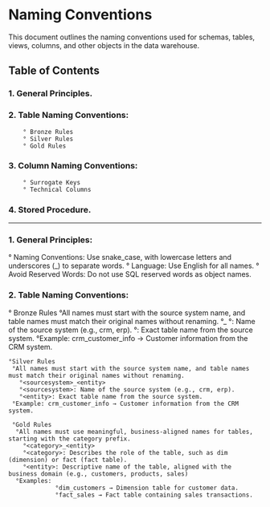 # Naming Conventions
This document outlines the naming conventions used for schemas, tables, views, columns, and other objects in the data warehouse.

## Table of Contents

### 1. General Principles.
### 2. Table Naming Conventions:
        ° Bronze Rules
        ° Silver Rules
        ° Gold Rules
### 3. Column Naming Conventions:
        ° Surrogate Keys
        ° Technical Columns
### 4. Stored Procedure.
------------------------------------------------------------------------------------------------------------------------------------------------------------------

### 1. General Principles:

   ° Naming Conventions: Use snake_case, with lowercase letters and underscores (_) to separate words.
   ° Language: Use English for all names.
   ° Avoid Reserved Words: Do not use SQL reserved words as object names.
   
### 2. Table Naming Conventions:

   ° Bronze Rules
     °All names must start with the source system name, and table names must match their original names without renaming.
       °<sourcesystem>_<entity>
       °<sourcesystem>: Name of the source system (e.g., crm, erp).
       °<entity>: Exact table name from the source system.
     °Example: crm_customer_info → Customer information from the CRM system.
     
    °Silver Rules
     °All names must start with the source system name, and table names must match their original names without renaming.
       °<sourcesystem>_<entity>
       °<sourcesystem>: Name of the source system (e.g., crm, erp).
       °<entity>: Exact table name from the source system.
     °Example: crm_customer_info → Customer information from the CRM system.
     
     °Gold Rules
      °All names must use meaningful, business-aligned names for tables, starting with the category prefix.
        °<category>_<entity>
        °<category>: Describes the role of the table, such as dim (dimension) or fact (fact table).
        °<entity>: Descriptive name of the table, aligned with the business domain (e.g., customers, products, sales)
      °Examples:
                 °dim_customers → Dimension table for customer data.
                 °fact_sales → Fact table containing sales transactions.
